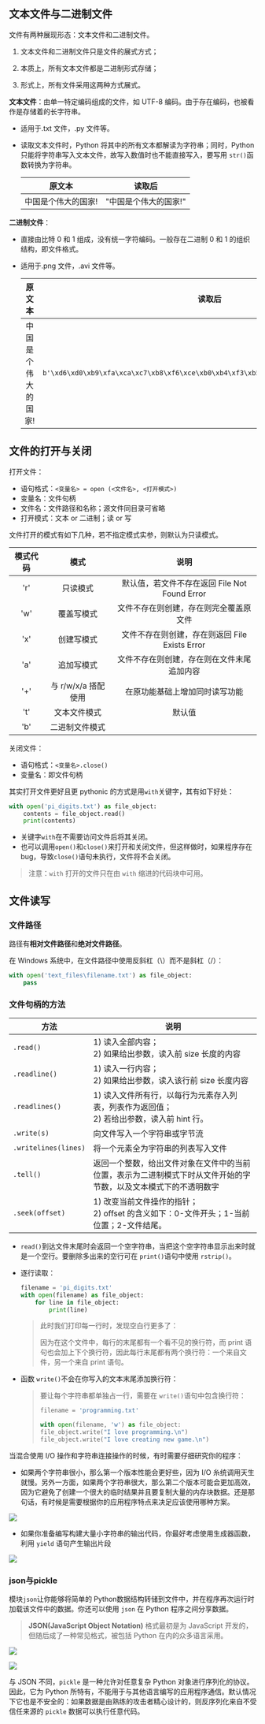 ## 文本文件与二进制文件

文件有两种展现形态：文本文件和二进制文件。

1. 文本文件和二进制文件只是文件的展式方式；

2. 本质上，所有文本文件都是二进制形式存储；

3. 形式上，所有文件采用这两种方式展式。

**文本文件**：由单一特定编码组成的文件，如 UTF-8 编码。由于存在编码，也被看作是存储着的长字符串。

-   适用于.txt 文件，.py 文件等。

-   读取文本文件时，Python 将其中的所有文本都解读为字符串；同时，Python 只能将字符串写入文本文件，故写入数值时也不能直接写入，要写用 `str()`函数转换为字符串。

    |       原文本        |        读取后         |
    | :-----------------: | :-------------------: |
    | 中国是个伟大的国家! | "中国是个伟大的国家!" |

**二进制文件**：

-   直接由比特 0 和 1 组成，没有统一字符编码。一般存在二进制 0 和 1 的组织结构，即文件格式。

-   适用于.png 文件，.avi 文件等。

    |       原文本        |                            读取后                            |
    | :-----------------: | :----------------------------------------------------------: |
    | 中国是个伟大的国家! | `b'\xd6\xd0\xb9\xfa\xca\xc7\xb8\xf6\xce\xb0\xb4\xf3\xb5\xc4\xb9\xfa\xbc\xd2\xa3\xa1'` |

## 文件的打开与关闭

打开文件：

-   语句格式：`<变量名> = open (<文件名>, <打开模式>)`
-   变量名：文件句柄
-   文件名：文件路径和名称；源文件同目录可省略
-   打开模式：文本 or 二进制；读 or 写

文件打开的模式有如下几种，若不指定模式实参，则默认为只读模式。

| 模式代码 |        模式         |                      说明                      |
| :------: | :-----------------: | :--------------------------------------------: |
|   'r'    |      只读模式       | 默认值，若文件不存在返回 File Not Found Error  |
|   'w'    |     覆盖写模式      |     文件不存在则创建，存在则完全覆盖原文件     |
|   'x'    |     创建写模式      | 文件不存在则创建，存在则返回 File Exists Error |
|   'a'    |     追加写模式      |   文件不存在则创建，存在则在文件末尾追加内容   |
|   '+'    | 与 r/w/x/a 搭配使用 |         在原功能基础上增加同时读写功能         |
|   't'    |    文本文件模式     |                     默认值                     |
|   'b'    |   二进制文件模式    |                                                |

关闭文件：

-   语句格式：`<变量名>.close()`
-   变量名：即文件句柄

其实打开文件更好且更 pythonic 的方式是用`with`关键字，其有如下好处：

```python
with open('pi_digits.txt') as file_object:
    contents = file_object.read()
    print(contents)
```

-   关键字`with`在不需要访问文件后将其关闭。
-   也可以调用`open()`和`close()`来打开和关闭文件，但这样做时，如果程序存在 bug，导致`close()`语句未执行，文件将不会关闭。

> 注意：`with` 打开的文件只在由 `with` 缩进的代码块中可用。

## 文件读写

### 文件路径

路径有**相对文件路径**和**绝对文件路径**。

在 Windows 系统中，在文件路径中使用反斜杠（\）而不是斜杠（/）：

```python
with open('text_files\filename.txt') as file_object:
    pass
```

### 文件句柄的方法

| 方法                 | 说明                                                         |
| -------------------- | ------------------------------------------------------------ |
| `.read()`            | 1) 读入全部内容；<br />2) 如果给出参数，读入前 size 长度的内容 |
| `.readline()`        | 1) 读入一行内容；<br />2) 如果给出参数，读入该行前 size 长度内容 |
| `.readlines()`       | 1) 读入文件所有行，以每行为元素存入列表，列表作为返回值；<br />2) 若给出参数，读入前 hint 行。 |
| `.write(s)`          | 向文件写入一个字符串或字节流                                 |
| `.writelines(lines)` | 将一个元素全为字符串的列表写入文件                           |
| `.tell()`            | 返回一个整数，给出文件对象在文件中的当前位置，表示为二进制模式下时从文件开始的字节数，以及文本模式下的不透明数字 |
| `.seek(offset)`      | 1) 改变当前文件操作的指针；<br />2) offset 的含义如下：0-文件开头；1-当前位置；2-文件结尾。 |

- `read()`到达文件末尾时会返回一个空字符串，当把这个空字符串显示出来时就是一个空行。要删除多出来的空行可在 `print()`语句中使用 `rstrip()`。

- 逐行读取：

    ```python
    filename = 'pi_digits.txt'
    with open(filename) as file_object:
        for line in file_object:
            print(line)
    ```

    > 此时我们打印每一行时，发现空白行更多了：
    >
    > 因为在这个文件中，每行的末尾都有一个看不见的换行符，而 print 语句也会加上下个换行符，因此每行末尾都有两个换行符：一个来自文件，另一个来自 print 语句。

- 函数 `write()`不会在你写入的文本末尾添加换行符：

    > 要让每个字符串都单独占一行，需要在 `write()`语句中包含换行符：
    >
    > ```python
    > filename = 'programming.txt'
    > 
    > with open(filename, 'w') as file_object:
    > file_object.write("I love programming.\n")
    > file_object.write("I love creating new game.\n")
    > ```


当混合使用 I/O 操作和字符串连接操作的时候，有时需要仔细研究你的程序：

-   如果两个字符串很小，那么第一个版本性能会更好些，因为 I/O 糸统调用天生就慢。另外一方面，如果两个字符串很大，那么第二个版本可能会更加高效，因为它避免了创建一个很大的临时结果并且要复制大量的内存块数据。还是那句话，有时候是需要根据你的应用程序特点来决足应该使用哪种方案。

![](https://chua-n.gitee.io/figure-bed/notebook/Python/75.png)

-   如果你准备编写构建大量小字符串的输出代码，你最好考虑使用生成器函数，利用 `yield` 语句产生输出片段

![](https://chua-n.gitee.io/figure-bed/notebook/Python/76.png)

### json与pickle

模块`json`让你能够将简单的 Python数据结构转储到文件中，并在程序再次运行时加载该文件中的数据。你还可以使用 `json` 在 Python 程序之间分享数据。

> **JSON(JavaScript Object Notation)** 格式最初是为 JavaScript 开发的，但随后成了一种常见格式，被包括 Python 在内的众多语言采用。

![](https://chua-n.gitee.io/figure-bed/notebook/Python/77.png)

![](https://chua-n.gitee.io/figure-bed/notebook/Python/78.png)

与 JSON 不同，`pickle` 是一种允许对任意复杂 Python 对象进行序列化的协议。因此，它为 Python 所特有，不能用于与其他语言编写的应用程序通信。默认情况下它也是不安全的：如果数据是由熟练的攻击者精心设计的，则反序列化来自不受信任来源的 `pickle` 数据可以执行任意代码。

